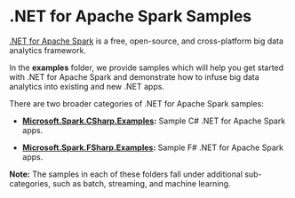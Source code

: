 # .NET for Apache Spark Samples

[.NET for Apache Spark](https://dot.net/spark) is a free, open-source, and cross-platform big data analytics framework.

In the **examples** folder, we provide samples which will help you get started with .NET for Apache Spark
and demonstrate how to infuse big data analytics into existing and new .NET apps. 

There are two broader categories of .NET for Apache Spark samples:

* **[Microsoft.Spark.CSharp.Examples](Microsoft.Spark.CSharp.Examples):** Sample C# .NET for Apache Spark apps.

* **[Microsoft.Spark.FSharp.Examples](Microsoft.Spark.FSharp.Examples):** Sample F# .NET for Apache Spark apps.

**Note:** The samples in each of these folders fall under additional sub-categories, such as batch, streaming, and machine learning.
